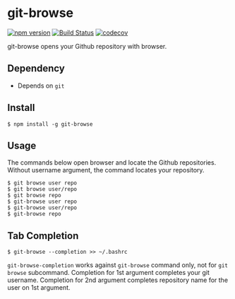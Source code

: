 # git-browse

[![npm version](https://badge.fury.io/js/git-browse.svg)](https://badge.fury.io/js/git-browse)
[![Build Status](https://travis-ci.org/KamataRyo/git-browse.svg?branch=master)](https://travis-ci.org/KamataRyo/git-browse)
[![codecov](https://codecov.io/gh/KamataRyo/git-browse/branch/master/graph/badge.svg)](https://codecov.io/gh/KamataRyo/git-browse)


git-browse opens your Github repository with browser.

## Dependency

- Depends on `git`

## Install

```
$ npm install -g git-browse
```

## Usage

The commands below open browser and locate the Github repositories.
Without username argument, the command locates your repository.

```
$ git browse user repo
$ git browse user/repo
$ git browse repo
$ git-browse user repo
$ git-browse user/repo
$ git-browse repo
```

## Tab Completion

```
$ git-browse --completion >> ~/.bashrc
```

`git-browse-completion` works against `git-browse` command only, not for `git browse` subcommand.
Completion for 1st argument completes your git username.
Completion for 2nd argument completes repository name for the user on 1st argument.
